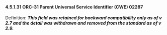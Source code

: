 #### 4.5.1.31 ORC-31 Parent Universal Service Identifier (CWE) 02287

Definition: **_This field was retained for backward compatibility only as of v 2.7 and the detail was withdrawn and removed from the standard as of v 2.9._**
